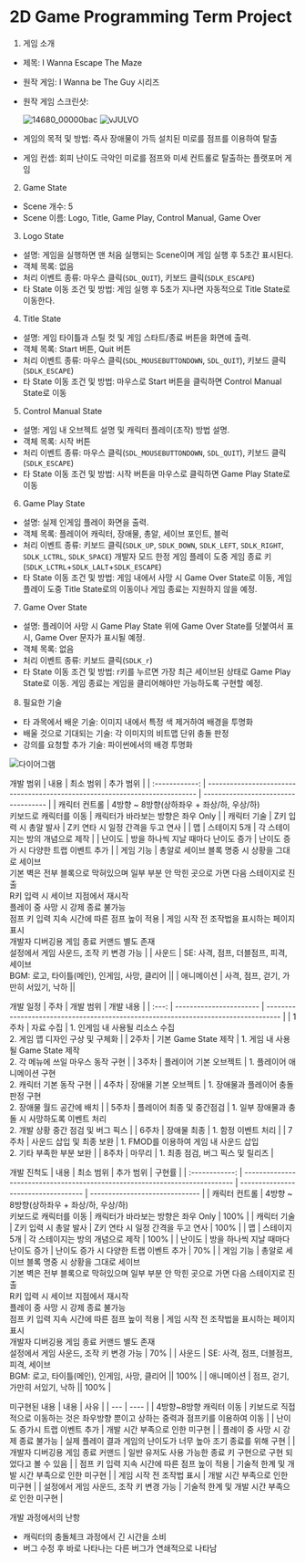 # 2D Game Programming Term Project

1. 게임 소개
  - 제목: I Wanna Escape The Maze
  - 원작 게임: I Wanna be The Guy 시리즈
  - 원작 게임 스크린샷:
  
    ![14680_00000bac](https://user-images.githubusercontent.com/32869007/94267583-d1d76700-ff76-11ea-86eb-9de2cf83d27f.png)
    ![vJULVO](https://user-images.githubusercontent.com/32869007/94267606-dbf96580-ff76-11ea-8490-48ce47555032.png)
  - 게임의 목적 및 방법: 즉사 장애물이 가득 설치된 미로를 점프를 이용하여 탈출
  - 게임 컨셉: 회피 난이도 극악인 미로를 점프와 미세 컨트롤로 탈출하는 플랫포머 게임
2. Game State
  - Scene 개수: 5
  - Scene 이름: Logo, Title, Game Play, Control Manual, Game Over
3. Logo State
  - 설명: 게임을 실행하면 맨 처음 실행되는 Scene이며 게임 실행 후 5초간 표시된다.
  - 객체 목록: 없음
  - 처리 이벤트 종류: 마우스 클릭(`SDL_QUIT`), 키보드 클릭(`SDLK_ESCAPE`)
  - 타 State 이동 조건 및 방법: 게임 실행 후 5초가 지나면 자동적으로 Title State로 이동한다.
4. Title State
  - 설명: 게임 타이틀과 스틸 컷 및 게임 스타트/종료 버튼을 화면에 출력.
  - 객체 목록: Start 버튼, Quit 버튼
  - 처리 이벤트 종류: 마우스 클릭(`SDL_MOUSEBUTTONDOWN`, `SDL_QUIT`), 키보드 클릭(`SDLK_ESCAPE`)
  - 타 State 이동 조건 및 방법: 마우스로 Start 버튼을 클릭하면 Control Manual State로 이동
5. Control Manual State
  - 설명: 게임 내 오브젝트 설명 및 캐릭터 플레이(조작) 방법 설명.
  - 객체 목록: 시작 버튼
  - 처리 이벤트 종류: 마우스 클릭(`SDL_MOUSEBUTTONDOWN`, `SDL_QUIT`), 키보드 클릭(`SDLK_ESCAPE`)
  - 타 State 이동 조건 및 방법: 시작 버튼을 마우스로 클릭하면 Game Play State로 이동
6. Game Play State
  - 설명: 실제 인게임 플레이 화면을 출력.
  - 객체 목록: 플레이어 캐릭터, 장애물, 총알, 세이브 포인트, 블럭
  - 처리 이벤트 종류: 키보드 클릭(`SDLK_UP`, `SDLK_DOWN`, `SDLK_LEFT`, `SDLK_RIGHT`, `SDLK_LCTRL`, `SDLK_SPACE`)
                     개발자 모드 한정 게임 플레이 도중 게임 종료 키(`SDLK_LCTRL`+`SDLK_LALT`+`SDLK_ESCAPE`)
  - 타 State 이동 조건 및 방법: 게임 내에서 사망 시 Game Over State로 이동, 게임 플레이 도중 Title State로의 이동이나 게임 종료는 지원하지 않을 예정.
7. Game Over State
  - 설명: 플레이어 사망 시 Game Play State 위에 Game Over State를 덧붙여서 표시, Game Over 문자가 표시될 예정.
  - 객체 목록: 없음
  - 처리 이벤트 종류: 키보드 클릭(`SDLK_r`)
  - 타 State 이동 조건 및 방법: r키를 누르면 가장 최근 세이브된 상태로 Game Play State로 이동. 게임 종료는 게임을 클리어해야만 가능하도록 구현할 예정.
8. 필요한 기술
  - 타 과목에서 배운 기술: 이미지 내에서 특정 색 제거하여 배경을 투명화
  - 배울 것으로 기대되는 기술: 각 이미지의 비트맵 단위 충돌 판정
  - 강의를 요청할 추가 기술: 파이썬에서의 배경 투명화
  
  ![다이어그램](https://user-images.githubusercontent.com/32869007/94274876-35ff2880-ff81-11ea-8604-4692098f45d2.jpg)
  
개발 범위
| 내용            | 최소 범위                                                                    | 추가 범위                           |
| :------------: | --------------------------------------------------------------------------- | ----------------------------------- |
| 캐릭터 컨트롤   | 4방향 ~ 8방향(상하좌우 + 좌상/하, 우상/하) <br/>키보드로 캐릭터를 이동           | 캐릭터가 바라보는 방향은 좌우 Only    |
| 캐릭터 기술     | Z키 입력 시 총알 발사                                                         | Z키 연타 시 일정 간격을 두고 연사     |
| 맵             | 스테이지 5개                                                                 | 각 스테이지는 방의 개념으로 제작      |
| 난이도         | 방을 하나씩 지날 때마다 난이도 증가                                             | 난이도 증가 시 다양한 트랩 이벤트 추가 |
| 게임 기능      | 총알로 세이브 블록 명중 시 상황을 그대로 세이브 <br/>기본 벽은 전부 블록으로 막혀있으며 일부 부분 안 막힌 곳으로 가면 다음 스테이지로 진출 <br/>R키 입력 시 세이브 지점에서 재시작 <br/>플레이 중 사망 시 강제 종료 불가능 <br/>점프 키 입력 지속 시간에 따른 점프 높이 적용 | 게임 시작 전 조작법을 표시하는 페이지 표시 <br/>개발자 디버깅용 게임 종료 커맨드 별도 존재 <br/>설정에서 게임 사운드, 조작 키 변경 가능 |
| 사운드         | SE: 사격, 점프, 더블점프, 피격, 세이브 <br/>BGM: 로고, 타이틀(메인), 인게임, 사망, 클리어 ||
| 애니메이션     | 사격, 점프, 걷기, 가만히 서있기, 낙하 ||

개발 일정
| 주차  | 개발 범위 | 개발 내용 |
| :---: | ----------------------- | ---------------------------------------------------------------------------------- |
| 1주차 | 자료 수집 | 1. 인게임 내 사용될 리소스 수집 <br/> 2. 게임 맵 디자인 구상 및 구체화 |
| 2주차 | 기본 Game State 제작 | 1. 게임 내 사용될 Game State 제작 <br/>2. 각 메뉴에 쓰일 마우스 동작 구현 |
| 3주차 | 플레이어 기본 오브젝트 | 1. 플레이어 애니메이션 구현 <br/>2. 캐릭터 기본 동작 구현 |
| 4주차 | 장애물 기본 오브젝트 | 1. 장애물과 플레이어 충돌 판정 구현 <br/>2. 장애물 월드 공간에 배치 |
| 5주차 | 플레이어 최종 및 중간점검 | 1. 일부 장애물과 충돌 시 사망하도록 이벤트 처리 <br/>2. 개발 상황 중간 점검 및 버그 픽스 |
| 6주차 | 장애물 최종 | 1. 함정 이벤트 처리 |
| 7주차 | 사운드 삽입 및 최종 보완 | 1. FMOD를 이용하여 게임 내 사운드 삽입 <br/>2. 기타 부족한 부분 보완 |
| 8주차 | 마무리 | 1. 최종 점검, 버그 픽스 및 릴리즈 |

개발 진척도
| 내용            | 최소 범위                                                                    | 추가 범위                           | 구현률                         |
| :------------: | --------------------------------------------------------------------------- | ----------------------------------- | ------------------------------ |
| 캐릭터 컨트롤   | 4방향 ~ 8방향(상하좌우 + 좌상/하, 우상/하) <br/>키보드로 캐릭터를 이동           | 캐릭터가 바라보는 방향은 좌우 Only    | 100%                           |
| 캐릭터 기술     | Z키 입력 시 총알 발사                                                         | Z키 연타 시 일정 간격을 두고 연사     | 100%                           |
| 맵             | 스테이지 5개                                                                 | 각 스테이지는 방의 개념으로 제작      | 100%                            |
| 난이도         | 방을 하나씩 지날 때마다 난이도 증가                                             | 난이도 증가 시 다양한 트랩 이벤트 추가 | 70%                           |
| 게임 기능      | 총알로 세이브 블록 명중 시 상황을 그대로 세이브 <br/>기본 벽은 전부 블록으로 막혀있으며 일부 부분 안 막힌 곳으로 가면 다음 스테이지로 진출 <br/>R키 입력 시 세이브 지점에서 재시작 <br/>플레이 중 사망 시 강제 종료 불가능 <br/>점프 키 입력 지속 시간에 따른 점프 높이 적용 | 게임 시작 전 조작법을 표시하는 페이지 표시 <br/>개발자 디버깅용 게임 종료 커맨드 별도 존재 <br/>설정에서 게임 사운드, 조작 키 변경 가능 | 70%                  |
| 사운드         | SE: 사격, 점프, 더블점프, 피격, 세이브 <br/>BGM: 로고, 타이틀(메인), 인게임, 사망, 클리어 || 100%                        |
| 애니메이션     | 점프, 걷기, 가만히 서있기, 낙하 || 100%                   |

미구현된 내용
| 내용 | 사유 |
| --- | ---- |
| 4방향~8방향 캐릭터 이동 | 키보드로 직접적으로 이동하는 것은 좌우방향 뿐이고 상하는 중력과 점프키를 이용하여 이동 |
| 난이도 증가시 트랩 이벤트 추가 | 개발 시간 부족으로 인한 미구현 |
| 플레이 중 사망 시 강제 종료 불가능 | 실제 플레이 결과 게임의 난이도가 너무 높아 조기 종료를 위해 구현 |
| 개발자 디버깅용 게임 종료 커맨드 | 일반 유저도 사용 가능한 종료 키 구현으로 구현 되었다고 볼 수 있음 |
| 점프 키 입력 지속 시간에 따른 점프 높이 적용 | 기술적 한계 및 개발 시간 부족으로 인한 미구현 |
| 게임 시작 전 조작법 표시 | 개발 시간 부족으로 인한 미구현 |
| 설정에서 게임 사운드, 조작 키 변경 가능 | 기술적 한계 및 개발 시간 부족으로 인한 미구현 |

개발 과정에서의 난항
- 캐릭터의 충돌체크 과정에서 긴 시간을 소비
- 버그 수정 후 바로 나타나는 다른 버그가 연쇄적으로 나타남